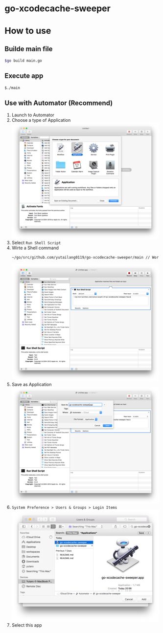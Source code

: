 # go-xcodecache-sweeper

# How to use

## Builde main file

```bash
$go build main.go
```

## Execute app

```bash
$./main
```

## Use with Automator (Recommend)

1. Launch to Automator
2. Choose a type of Application  
    ![AutomatorApplication.png](./Resources/README/Automator/AutomatorApplication.png)
3. Select `Run Shell Script`
4. Wirte a Shell command
    ```bash
    ~/go/src/github.com/yutailang0119/go-xcodecache-sweeper/main // WorkingDirectory/go-xcodecache-sweeper/main
    ```
    ![ShellCommand.png](./Resources/README/Automator/ShellCommand.png)
5. Save as Application  
    ![SaveAsApplication.png](./Resources/README/Automator/SaveAsApplication.png)
6. `System Preference > Users & Groups > Login Items`  
    ![SelectApplication.png](./Resources/README/Automator/SelectApplication.png)
7. Select this app

